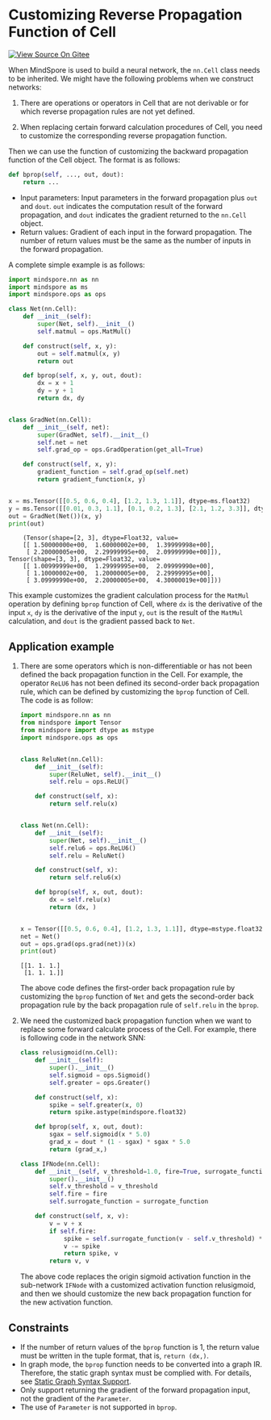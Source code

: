# Customizing Reverse Propagation Function of Cell

[![View Source On Gitee](https://mindspore-website.obs.cn-north-4.myhuaweicloud.com/website-images/r1.9/resource/_static/logo_source_en.png)](https://gitee.com/mindspore/docs/blob/r1.9/tutorials/experts/source_en/network/custom_cell_reverse.md)

When MindSpore is used to build a neural network, the `nn.Cell` class needs to be inherited. We might have the following problems when we construct networks:

1. There are operations or operators in Cell that are not derivable or for which reverse propagation rules are not yet defined.

2. When replacing certain forward calculation procedures of Cell, you need to customize the corresponding reverse propagation function.

Then we can use the function of customizing the backward propagation function of the Cell object. The format is as follows:

```python
def bprop(self, ..., out, dout):
    return ...
```

- Input parameters: Input parameters in the forward propagation plus `out` and `dout`. `out` indicates the computation result of the forward propagation, and `dout` indicates the gradient returned to the `nn.Cell` object.
- Return values: Gradient of each input in the forward propagation. The number of return values must be the same as the number of inputs in the forward propagation.

A complete simple example is as follows:

```python
import mindspore.nn as nn
import mindspore as ms
import mindspore.ops as ops

class Net(nn.Cell):
    def __init__(self):
        super(Net, self).__init__()
        self.matmul = ops.MatMul()

    def construct(self, x, y):
        out = self.matmul(x, y)
        return out

    def bprop(self, x, y, out, dout):
        dx = x + 1
        dy = y + 1
        return dx, dy


class GradNet(nn.Cell):
    def __init__(self, net):
        super(GradNet, self).__init__()
        self.net = net
        self.grad_op = ops.GradOperation(get_all=True)

    def construct(self, x, y):
        gradient_function = self.grad_op(self.net)
        return gradient_function(x, y)


x = ms.Tensor([[0.5, 0.6, 0.4], [1.2, 1.3, 1.1]], dtype=ms.float32)
y = ms.Tensor([[0.01, 0.3, 1.1], [0.1, 0.2, 1.3], [2.1, 1.2, 3.3]], dtype=ms.float32)
out = GradNet(Net())(x, y)
print(out)
```

```text
    (Tensor(shape=[2, 3], dtype=Float32, value=
    [[ 1.50000000e+00,  1.60000002e+00,  1.39999998e+00],
     [ 2.20000005e+00,  2.29999995e+00,  2.09999990e+00]]), Tensor(shape=[3, 3], dtype=Float32, value=
    [[ 1.00999999e+00,  1.29999995e+00,  2.09999990e+00],
     [ 1.10000002e+00,  1.20000005e+00,  2.29999995e+00],
     [ 3.09999990e+00,  2.20000005e+00,  4.30000019e+00]]))
```

This example customizes the gradient calculation process for the `MatMul` operation by defining `bprop` function of Cell, where `dx` is the derivative of the input `x`, `dy` is the derivative of the input `y`, `out` is the result of the `MatMul` calculation, and `dout` is the gradient passed back to `Net`.

## Application example

1. There are some operators which is non-differentiable or has not been defined the back propagation function in the Cell. For example, the operator `ReLU6` has not been defined its second-order back propagation rule, which can be defined by customizing the `bprop` function of Cell. The code is as follow:

   ```python
   import mindspore.nn as nn
   from mindspore import Tensor
   from mindspore import dtype as mstype
   import mindspore.ops as ops


   class ReluNet(nn.Cell):
       def __init__(self):
           super(ReluNet, self).__init__()
           self.relu = ops.ReLU()

       def construct(self, x):
           return self.relu(x)


   class Net(nn.Cell):
       def __init__(self):
           super(Net, self).__init__()
           self.relu6 = ops.ReLU6()
           self.relu = ReluNet()

       def construct(self, x):
           return self.relu6(x)

       def bprop(self, x, out, dout):
           dx = self.relu(x)
           return (dx, )


   x = Tensor([[0.5, 0.6, 0.4], [1.2, 1.3, 1.1]], dtype=mstype.float32)
   net = Net()
   out = ops.grad(ops.grad(net))(x)
   print(out)
   ```

   ```text
   [[1. 1. 1.]
    [1. 1. 1.]]
   ```

   The above code defines the first-order back propagation rule by customizing the `bprop` function of `Net` and gets the second-order back propagation rule by the back propagation rule of `self.relu` in the `bprop`.

2. We need the customized back propagation function when we want to replace some forward calculate process of the Cell. For example, there is following code in the network SNN:

   ```python
   class relusigmoid(nn.Cell):
       def __init__(self):
           super().__init__()
           self.sigmoid = ops.Sigmoid()
           self.greater = ops.Greater()

       def construct(self, x):
           spike = self.greater(x, 0)
           return spike.astype(mindspore.float32)

       def bprop(self, x, out, dout):
           sgax = self.sigmoid(x * 5.0)
           grad_x = dout * (1 - sgax) * sgax * 5.0
           return (grad_x,)

   class IFNode(nn.Cell):
       def __init__(self, v_threshold=1.0, fire=True, surrogate_function=relusigmoid()):
           super().__init__()
           self.v_threshold = v_threshold
           self.fire = fire
           self.surrogate_function = surrogate_function

       def construct(self, x, v):
           v = v + x
           if self.fire:
               spike = self.surrogate_function(v - self.v_threshold) * self.v_threshold
               v -= spike
               return spike, v
           return v, v
   ```

   The above code replaces the origin sigmoid activation function in the sub-network `IFNode` with a customized activation function relusigmoid, and then we should customize the new back propagation function for the new activation function.

## Constraints

- If the number of return values of the `bprop` function is 1, the return value must be written in the tuple format, that is, `return (dx,)`.
- In graph mode, the `bprop` function needs to be converted into a graph IR. Therefore, the static graph syntax must be complied with. For details, see [Static Graph Syntax Support](https://www.mindspore.cn/docs/en/r1.9/note/static_graph_syntax_support.html).
- Only support returning the gradient of the forward propagation input, not the gradient of the `Parameter`.
- The use of `Parameter` is not supported in `bprop`.
